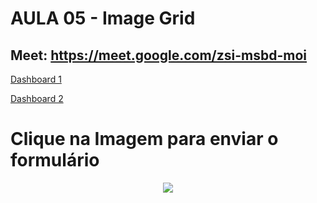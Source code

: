 # AULA 05 - Image Grid

## Meet: https://meet.google.com/zsi-msbd-moi

<a href = "https://app.powerbi.com/view?r=eyJrIjoiOTM4MzY4MGYtNTZhMy00ODAyLWE3MjYtZDQ3NDk3ZTI5YjExIiwidCI6IjQxNDhhNmRlLTBkZDEtNGQwNC1hNGM1LTc4ZTM3NGU0ZjZkNiIsImMiOjR9">Dashboard 1 </a>


<a href = "https://app.powerbi.com/view?r=eyJrIjoiYzlkZWM3NDItMmNkZC00ZTA2LThmY2EtOWM3Y2EwOTkyODkwIiwidCI6IjQxNDhhNmRlLTBkZDEtNGQwNC1hNGM1LTc4ZTM3NGU0ZjZkNiIsImMiOjR9">Dashboard 2</a>

# Clique na Imagem para enviar o formulário

<div align = "center">
<a href = "https://forms.gle/FneSTAb84NmdTx3U7"><img src = "https://c.tenor.com/lvLaG5hPCncAAAAd/tenor.gif"></a>

</div>

